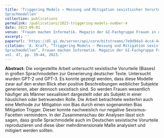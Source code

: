 ```yaml
---
title: 'Triggering Models – Messung und Mitigation sexistischer Vorurteile in deutschen
Sprachmodellen'
collection: publications
permalink: /publications/2023-triggering-models-number-4
date: 2023-09-01
venue: 'Frauen machen Informatik. Magazin der GI-Fachgruppe Frauen in der Informatik'
excerpt: ''
paperurl: 'https://dl.gi.de/server/api/core/bitstreams/7e9d9da3-4cc4-4cf2-9cbe-2b88a104da45/content'
citation: 'A. Kraft, “Triggering Models – Messung und Mitigation sexistischer Vorurteile in deutschen
Sprachmodellen”, Frauen machen Informatik. Magazin der GI-Fachgruppe Frauen in der Informatik,
vol. 47, pp. 39–44, 2023.'
---
```


**Abstract:** Die vorgestellte Arbeit untersucht sexistische Vorurteile (Biases) in großen Sprachmodellen
zur Generierung deutscher Texte. Untersucht wurden GPT-2 und GPT-3. Es konnte gezeigt werden, dass
diese Modelle zwar auf den ersten Blick eher positive Beschreibungen weiblicher Subjekte generieren,
aber dennoch sexistisch sind. So werden Frauen wesentlich häufiger als Männer sexualisiert dargestellt
oder als Subjekt in einer häuslichen oder betreuenden Rolle. Die Arbeit betrachtete weiterhin auch eine
Methode zur Mitigation von Bias durch einen sogenannten Bias Mitigation Trigger. Dieser konnte nachweislich nur negative Sexismus-Facetten vermindern. In der Zusammenschau der Analysen lässt sich
sagen, dass große Sprachmodelle auch im Deutschen
sexistische Vorurteile reproduzieren und diese über
mehrdimensionale Maße analysiert und mitigiert
werden sollten.

